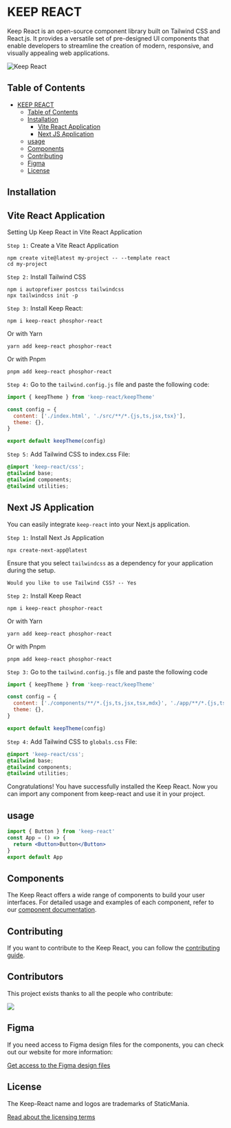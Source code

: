 # KEEP REACT

Keep React is an open-source component library built on Tailwind CSS and React.js. It provides a versatile set of pre-designed UI components that enable developers to streamline the creation of modern, responsive, and visually appealing web applications.

![Keep React](https://images.prismic.io/staticmania/468819ab-dcc8-4393-85b2-b93913eee369_For+Github.png?auto=compress,format)

## Table of Contents

- [KEEP REACT](#keep-react)
  - [Table of Contents](#table-of-contents)
  - [Installation](#installation)
    - [Vite React Application](#vite-react-application)
    - [Next JS Application](#next-js-application)
  - [usage](#usage)
  - [Components](#components)
  - [Contributing](#contributing)
  - [Figma](#figma)
  - [License](#license)

## Installation

## Vite React Application

Setting Up Keep React in Vite React Application

`Step 1:` Create a Vite React Application

```console
npm create vite@latest my-project -- --template react
cd my-project
```

`Step 2:` Install Tailwind CSS

```console
npm i autoprefixer postcss tailwindcss
npx tailwindcss init -p
```

`Step 3:` Install Keep React:

```console
npm i keep-react phosphor-react
```

Or with Yarn

```console
yarn add keep-react phosphor-react
```

Or with Pnpm

```console
pnpm add keep-react phosphor-react
```

`Step 4:` Go to the `tailwind.config.js` file and paste the
following code:

```jsx
import { keepTheme } from 'keep-react/keepTheme'

const config = {
  content: ['./index.html', './src/**/*.{js,ts,jsx,tsx}'],
  theme: {},
}

export default keepTheme(config)
```

`Step 5:` Add Tailwind CSS to index.css File:

```css
@import 'keep-react/css';
@tailwind base;
@tailwind components;
@tailwind utilities;
```

## Next JS Application

You can easily integrate `keep-react` into your Next.js application.

`Step 1:` Install Next Js Application

```console
npx create-next-app@latest
```

Ensure that you select `tailwindcss` as a dependency for your application during the setup.

`Would you like to use Tailwind CSS? -- Yes`

`Step 2:` Install Keep React

```console
npm i keep-react phosphor-react
```

Or with Yarn

```console
yarn add keep-react phosphor-react
```

Or with Pnpm

```console
pnpm add keep-react phosphor-react
```

`Step 3:` Go to the `tailwind.config.js` file and paste the
following code

```js
import { keepTheme } from 'keep-react/keepTheme'

const config = {
  content: ['./components/**/*.{js,ts,jsx,tsx,mdx}', './app/**/*.{js,ts,jsx,tsx,mdx}'],
  theme: {},
}

export default keepTheme(config)
```

`Step 4:` Add Tailwind CSS to `globals.css` File:

```css
@import 'keep-react/css';
@tailwind base;
@tailwind components;
@tailwind utilities;
```

Congratulations! You have successfully installed the Keep React. Now you can import any component from keep-react and use it in your project.

## usage

```jsx
import { Button } from 'keep-react'
const App = () => {
  return <Button>Button</Button>
}
export default App
```

## Components

The Keep React offers a wide range of components to build your user interfaces. For detailed usage and examples of each component, refer to our [component documentation](https://react.keepdesign.io/docs/getting-started/installation).

## Contributing

If you want to contribute to the Keep React, you can follow the [contributing guide](https://github.com/StaticMania/keep-react/blob/main/Contribute.md).

## Contributors

This project exists thanks to all the people who contribute:

<a href="https://github.com/StaticMania/keep-react/graphs/contributors">
  <img src="https://contrib.rocks/image?repo=StaticMania/keep-react"/>
</a>

## Figma

If you need access to Figma design files for the components, you can check out our website for more information:

[Get access to the Figma design files](https://keepdesign.io)

## License

The Keep-React name and logos are trademarks of StaticMania.

[Read about the licensing terms](https://github.com/StaticMania/keep-react/blob/main/License)
